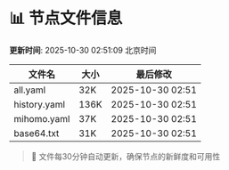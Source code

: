 # 📊 节点文件信息

**更新时间**: 2025-10-30 02:51:09 北京时间

| 文件名 | 大小 | 最后修改 |
|--------|------|----------|
| all.yaml | 32K | 2025-10-30 02:51 |
| history.yaml | 136K | 2025-10-30 02:51 |
| mihomo.yaml | 37K | 2025-10-30 02:51 |
| base64.txt | 31K | 2025-10-30 02:51 |

> 🔄 文件每30分钟自动更新，确保节点的新鲜度和可用性
